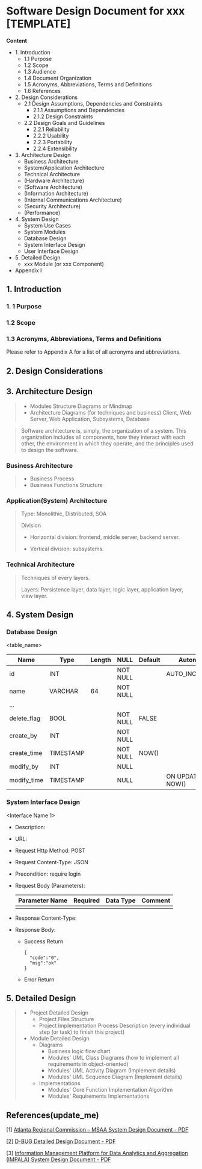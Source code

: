 # Software Design Document for xxx [TEMPLATE]

**Content**

- 1\. Introduction
  - 1.1 Purpose
  - 1.2 Scope
  - 1.3 Audience
  - 1.4 Document Organization
  - 1.5 Acronyms, Abbreviations, Terms and Definitions
  - 1.6 References
- 2\. Design Considerations
  - 2.1 Design Assumptions, Dependencies and Constraints 
    - 2.1.1 Assumptions and Dependencies
    - 2.1.2 Design Constraints
  - 2.2 Design Goals and Guidelines
    - 2.2.1 Reliability
    - 2.2.2 Usability
    - 2.2.3 Portability
    - 2.2.4 Extensibility
- 3\. Architecture Design
  - Business Architecture
  - System/Application Architecture
  - Technical Architecture
  - (Hardware Architecture)
  - (Software Architecture)
  - (Information Architecture)
  - (Internal Communications Architecture)
  - (Security Architecture)
  - (Performance)
- 4\. System Design
  - System Use Cases
  - System Modules
  - Database Design
  - System Interface Design
  - User Interface Design
- 5\. Detailed Design
  - xxx Module (or xxx Component)
- Appendix I

## 1. Introduction

### 1. 1 Purpose

### 1.2 Scope

### 1.3 Acronyms, Abbreviations, Terms and Definitions

Please refer to Appendix A for a list of all acronyms and abbreviations.

## 2. Design Considerations

## 3. Architecture Design

> - Modules Structure Diagrams or Mindmap
> - Architecture Diagrams (for techniques and business) Client, Web Server, Web Application, Subsystems, Database

> Software architecture is, simply, the organization of a system. This organization includes all components, how they interact with each other, the environment in which they operate, and the principles used to design the software.

### Business Architecture

> - Business Process
>- Business Functions Structure

### Application(System) Architecture

> Type: Monolithic, Distributed, SOA
>
> Division
>
> - Horizontal division: frontend, middle server, backend server.
>
> - Vertical division: subsystems.

### Technical  Architecture

> Techniques of every layers. 
>
> Layers: Persistence layer, data layer, logic layer, application layer, view layer.

## 4. System Design

### Database Design

<table_name>

| Name        | Type      | Length | NULL     | Default | Automatic       | Key  | Comment |
| ----------- | --------- | ------ | -------- | ------- | --------------- | ---- | ------- |
| id          | INT       |        | NOT NULL |         | AUTO_INCREMENT  | P    |         |
| name        | VARCHAR   | 64     | NOT NULL |         |                 |      |         |
| ...         |           |        |          |         |                 |      |         |
| delete_flag | BOOL      |        | NOT NULL | FALSE   |                 |      |         |
| create_by   | INT       |        | NOT NULL |         |                 |      |         |
| create_time | TIMESTAMP |        | NOT NULL | NOW()   |                 |      |         |
| modify_by   | INT       |        | NULL     |         |                 |      |         |
| modify_time | TIMESTAMP |        | NULL     |         | ON UPDATE NOW() |      |         |



### System Interface Design

<Interface Name 1>

- Description:

- URL: 

- Request Http Method: POST

- Request Content-Type: JSON

- Precondition: require login

- Request Body (Parameters):

  | Parameter Name | Required | Data Type | Comment |
  | -------------- | -------- | --------- | ------- |
  |                |          |           |         |

- Response Content-Type:

- Response Body:

  - Success Return

    ```
    {
      "code":"0",
      "msg":"ok"
    }
    ```

  - Error Return



## 5. Detailed Design

> - Project Detailed Design
>   - Project Files Structure
>   - Project Implementation Process Description (every individual step (or task) to finish this project)
> - Module Detailed Design
>   - Diagrams
>     - Business logic flow chart
>     - Modules' UML Class Diagrams (how to implement all requirements in object-oriented)
>     - Modules' UML Activity Diagram (Implement details)
>     - Modules' UML Sequence Diagram (Implement details)
>   - Implementations
>     - Modules' Core Function Implementation Algorithm
>     - Modules' Requirements Implementations

## References(update_me)

[1] [Atlanta Regional Commission – MSAA System Design Document - PDF](https://www.its.dot.gov/research_archives/msaa/pdf/MSAA_SystemDesignFINAL.pdf)

[2] [D-BUG Detailed Design Document - PDF](https://senior.ceng.metu.edu.tr/2012/dbug/documents/DDR.pdf)

[3] [Information Management Platform for Data Analytics and Aggregation (IMPALA) System Design Document - PDF](https://ntrs.nasa.gov/archive/nasa/casi.ntrs.nasa.gov/20160011412.pdf)